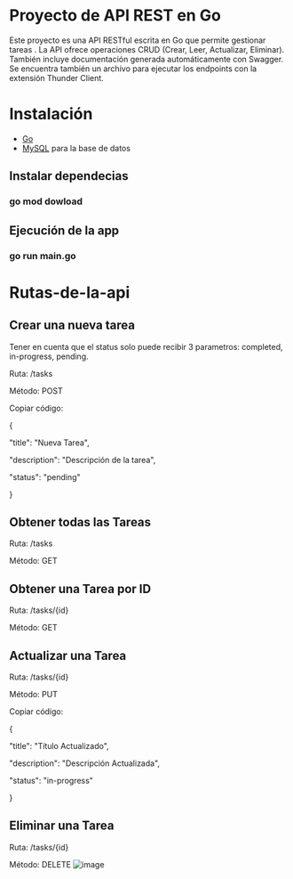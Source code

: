 # Proyecto de API REST en Go

Este proyecto es una API RESTful escrita en Go que permite gestionar tareas . La API ofrece operaciones CRUD (Crear, Leer, Actualizar, Eliminar). También incluye documentación generada automáticamente con Swagger.
Se encuentra también un archivo para ejecutar los endpoints con la extensión Thunder Client.

# Instalación
- [Go](https://golang.org/doc/install)
- [MySQL](https://dev.mysql.com/downloads/mysql/) para la base de datos

## Instalar dependecias
### go mod dowload

## Ejecución de la app
### go run main.go

# Rutas-de-la-api

## Crear una nueva tarea

Tener en cuenta que el status solo puede recibir 3 parametros: completed, in-progress, pending.

Ruta: /tasks

Método: POST


Copiar código:

{

  "title": "Nueva Tarea",
  
  "description": "Descripción de la tarea",
  
  "status": "pending"
  
}

## Obtener todas las Tareas
Ruta: /tasks

Método: GET

## Obtener una Tarea por ID

Ruta: /tasks/{id}

Método: GET

## Actualizar una Tarea
Ruta: /tasks/{id}

Método: PUT

Copiar código:

{

  "title": "Título Actualizado",
  
  "description": "Descripción Actualizada",
  
  "status": "in-progress"
  
}

## Eliminar una Tarea
Ruta: /tasks/{id}

Método: DELETE
![image](https://github.com/user-attachments/assets/1872b819-0826-4bae-8d80-218976916fe7)
